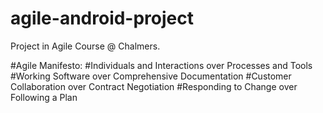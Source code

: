 # agile-android-project
Project in Agile Course @ Chalmers.

#Agile Manifesto:
#Individuals and Interactions over Processes and Tools
#Working Software over Comprehensive Documentation
#Customer Collaboration over Contract Negotiation
#Responding to Change over Following a Plan
